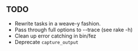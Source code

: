 ## TODO

* Rewrite tasks in a weave-y fashion.
* Pass through full options to --trace (see rake -h)
* Clean up error catching in bin/fez
* Deprecate `capture_output`
